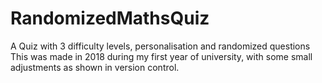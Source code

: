 # RandomizedMathsQuiz
A Quiz with 3 difficulty levels, personalisation and randomized questions
This was made in 2018 during my first year of university, with some small adjustments as shown in version control.
